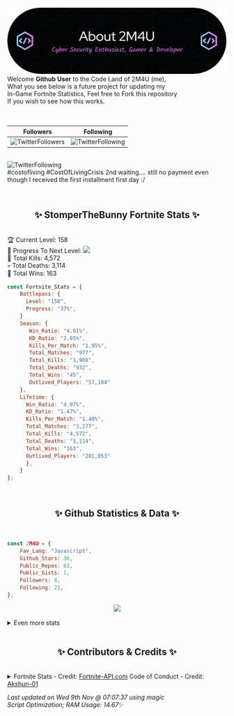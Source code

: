 
  ![Header](./src/github-banner.png)
  <br>
  Welcome **Github User** to the Code Land of 2M4U (me),<br>
  What you see below is a future project for updating my<br>
  In-Game Fortnite Statistics, Feel free to Fork this repository<br>
  If you wish to see how this works.
  <br><br>
  <br>
  
  | Followers  | Following |
  | ---------- |:---------:|
  | ![TwitterFollowers](https://img.shields.io/badge/Twitter%20Followers-78-blue)  | ![TwitterFollowing](https://img.shields.io/badge/Twitter%20Following-232-blue)  |


  <br>![TwitterFollowing](https://img.shields.io/badge/Latest%20Tweet--blue)<br>
  #costofliving #CostOfLivingCrisis 
2nd waiting.... still no payment even though I received the first installment first day :/
   
  <br><h2 align="center"> ✨ StomperTheBunny Fortnite Stats ✨</h2><br>
  🏆 Current Level: 158<br>
  🎉 Progress To Next Level: ![](https://geps.dev/progress/37)<br>
  🎯 Total Kills: 4,572<br>
  💀 Total Deaths: 3,114<br>
  👑 Total Wins: 163<br>

```js
const Fortnite_Stats = {
    Battlepass: {
      Level: "158",
      Progress: "37%",    
    }
    Season: { 
       Win_Ratio: "4.61%",
       KD_Ratio: "2.05%",
       Kills_Per_Match: "1.95%",
       Total_Matches: "977",
       Total_Kills: "1,908",
       Total_Deaths: "932",
       Total_Wins: "45",
       Outlived_Players: "57,104"
    },
    Lifetime: {
      Win_Ratio: "4.97%",
      KD_Ratio: "1.47%",
      Kills_Per_Match: "1.40%",
      Total_Matches: "3,277",
      Total_Kills: "4,572",
      Total_Deaths: "3,114",
      Total_Wins: "163",
      Outlived_Players: "201,053"
      },
    }
}; 
```


<br><h2 align="center"> ✨ Github Statistics & Data ✨</h2><br>

```js
const 2M4U = {
    Fav_Lang: "Javascript",
    Github_Stars: 36,
    Public_Repos: 61,
    Public_Gists: 1,
    Followers: 8,
    Following: 21,
}; 
```

<p align="center">
<img src="https://github-readme-streak-stats.herokuapp.com/?user=2M4U&theme=tokyonight">
</p>
<details>
  <summary>
      Even more stats
  </summary>
  <p align="center">
    <img src="https://github-profile-trophy.vercel.app/?username=2M4U&theme=dracula">
    <img src="https://github-readme-stats.vercel.app/api?username=2M4U&theme=tokyonight&count_private=true&show_icons=true&include_all_commits=true">
  </p>
</details>
<br><h2 align="center"> ✨ Contributors & Credits ✨</h2><br>
<details>
  <summary>
      Fortnite Stats - Credit: <a href="https://fortnite-api.com/?utm_source=github.com/2M4U/2M4U">Fortnite-API.com</a>
      Code of Conduct - Credit: <a href="https://github.com/Akshun-01">Akshun-01</a>
  </summary>
</details>

<!-- Last updated on Wed Nov 09 2022 07:07:37 GMT+0000 (Coordinated Universal Time) ;-;-->
<i>Last updated on  Wed 9th Nov @ 07:07:37 using magic<br>
Script Optimization; RAM Usage: 14.67</i>✨